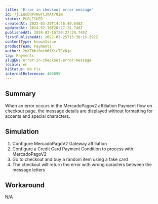 ```yaml
---
title: 'Error in checkout error message'
id: 7jCEQoDRPvNwYCJmAt78im
status: PUBLISHED
createdAt: 2022-03-25T14:46:49.548Z
updatedAt: 2024-02-16T20:27:24.748Z
publishedAt: 2024-02-16T20:27:24.748Z
firstPublishedAt: 2022-03-25T15:30:16.292Z
contentType: knownIssue
productTeam: Payments
author: 2mXZkbi0oi061KicTExNjo
tag: Payments
slugEN: error-in-checkout-error-message
locale: en
kiStatus: No Fix
internalReference: 409895
---
```


## Summary


When an error occurs in the MercadoPagov2 affiliation Payment flow on checkout page, the message details are displayed without formatting for accents and special characters.



## Simulation



1. Configure MercadoPagoV2 Gateway affiliation
2. Configure a Credit Card Payment Condition to process with MercadoPagoV2
3. Go to checkout and buy a random item using a fake card
4. The checkout will return the error with wrong caracters between the message letters



## Workaround


N/A

